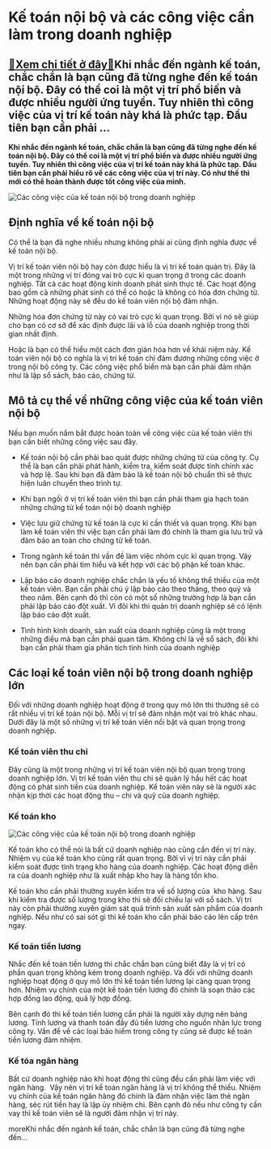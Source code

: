 Kế toán nội bộ và các công việc cần làm trong doanh nghiệp
==========================================================

[:gift:Xem chi tiết ở đây:gift:](https://hddtvn.com/ke-toan-noi-bo-va-cac-cong-viec-can-lam-trong-doanh-nghiep/)Khi nhắc đến ngành kế toán, chắc chắn là bạn cũng đã từng nghe đến kế toán nội bộ. Đây có thể coi là một vị trí phổ biến và được nhiều người ứng tuyển. Tuy nhiên thì công việc của vị trí kế toán này khá là phức tạp. Đầu tiên bạn cần phải …
-----------------------------------------------------------------------------------------------------------------------------------------------------------------------------------------------------------------------------------------------

**Khi nhắc đến ngành kế toán, chắc chắn là bạn cũng đã từng nghe đến kế toán nội bộ. Đây có thể coi là một vị trí phổ biến và được nhiều người ứng tuyển. Tuy nhiên thì công việc của vị trí kế toán này khá là phức tạp. Đầu tiên bạn cần phải hiểu rõ về các công việc của vị trí này. Có như thế thì mới có thể hoàn thành được tốt công việc của mình.**


![Các công việc của kế toán nội bộ trong doanh nghiệp](https://hddtvn.com/wp-content/uploads/2021/01/cac-phan-mem-ho-tro-ke-toan-noi-bo.jpg)


Định nghĩa về kế toán nội bộ
----------------------------


Có thể là bạn đã nghe nhiều nhưng không phải ai cũng định nghĩa được về kế toán nội bộ.


Vị trí kế toán viên nội bộ hay còn được hiểu là vị trí kế toán quản trị. Đây là một trong những vị trí đóng vai trò cực kì quan trọng ở trong các doanh nghiệp. Tất cả các hoạt động kinh doanh phát sinh thực tế. Các hoạt động bao gồm cả những phát sinh có thể có hoặc là không có hóa đơn chứng từ. Những hoạt động này sẽ đều do kế toán viên nội bộ đảm nhận.


Những hóa đơn chứng từ này có vai trò cực kì quan trọng. Bởi vì nó sẽ giúp cho bạn có cơ sở để xác định được lãi và lỗ của doanh nghiệp trong thời gian nhất định.


Hoặc là bạn có thể hiểu một cách đơn giản hóa hơn về khái niệm này. Kế toán viên nội bộ có nghĩa là vị trí kế toán chỉ đảm đương những công việc ở trong nội bộ công ty. Các công việc phổ biến mà bạn cần phải đảm nhận như là lập sổ sách, báo cáo, chứng từ.


Mô tả cụ thể về những công việc của kế toán viên nội bộ
-------------------------------------------------------


Nếu bạn muốn nắm bắt được hoàn toàn về công việc của kế toán viên thì bạn cần biết những công việc sau đây.




* Kế toán nội bộ cần phải bao quát được những chứng từ của công ty. Cụ thể là bạn cần phải phát hành, kiểm tra, kiểm soát được tính chính xác và hợp lệ. Sau khi bạn đã đảm bảo là kế toán nội bộ chuẩn thì sẽ thực hiện luân chuyển theo trình tự.

* Khi bạn ngồi ở vị trí kế toán viên thì bạn cần phải tham gia hạch toán những chứng từ kế toán nội bộ doanh nghiệp

* Việc lưu giữ chứng từ kế toán là cực kì cần thiết và quan trọng. Khi bạn làm kế toán viên thì việc bạn cần phải làm đó chính là tham gia lưu trữ và đảm bảo an toàn cho chứng từ kế toán.

* Trong ngành kế toán thì vấn đề làm việc nhóm cực kì quan trọng. Vậy nên bạn cần phải tìm hiểu và kết hợp với các bộ phận kế toán khác.

* Lập báo cáo doanh nghiệp chắc chắn là yếu tố không thể thiếu của một kế toán viên. Bạn cần phải chú ý lập báo cáo theo tháng, theo quý và theo năm. Bên cạnh đó thì còn có một số những trường hợp là bạn cần phải lập báo cáo đột xuất. Vì đôi khi thì quản trị doanh nghiệp sẽ có lệnh lập báo cáo đột xuất.

* Tình hình kinh doanh, sản xuất của doanh nghiệp cũng là một trong những điều mà bạn cần phải quan tâm. Không chỉ là về sổ sách, đôi khi bạn cần phải tham gia phân tích tình hình của doanh nghiệp



Các loại kế toán viên nội bộ trong doanh nghiệp lớn
---------------------------------------------------


Đối với những doanh nghiệp hoạt động ở trong quy mô lớn thì thường sẽ có rất nhiều vị trí kế toán nội bộ. Mỗi vị trí sẽ đảm nhận một vai trò khác nhau. Dưới đây là một số những vị trí kế toán viên nổi bật và quan trọng trong doanh nghiệp.


### Kế toán viên thu chi


Đây cũng là một trong những vị trí kế toán viên nội bộ quan trọng trong doanh nghiệp lớn. Vị trí kế toán viên thu chi sẽ quản lý hầu hết các hoạt động có phát sinh tiền của doanh nghiệp. Kế toán viên này sẽ là người xác nhận kịp thời các hoạt động thu – chi và quỹ của doanh nghiệp.


### Kế toán kho


![Các công việc của kế toán nội bộ trong doanh nghiệp](https://hddtvn.com/wp-content/uploads/2021/01/ke-toan-kho.png)


Kế toán kho có thể nói là bất cứ doanh nghiệp nào cũng cần đến vị trí này. Nhiệm vụ của kế toán kho cũng rất quan trọng. Bởi vì vị trí này cần phải kiểm soát được tình trạng kho hàng của doanh nghiệp. Các hoạt động diễn ra của doanh nghiệp như là xuất nhập kho hay là hàng tồn kho.


Kế toán kho cần phải thường xuyên kiểm tra về số lượng của  kho hàng. Sau khi kiểm tra được số lượng trong kho thì sẽ đối chiếu lại với sổ sách. Vị trí này còn phải thường xuyên giám sát quá trình sản xuất sản phẩm của doanh nghiệp. Nếu như có sai sót gì thì kế toán kho cần phải báo cáo lên cấp trên ngay.


### Kế toán tiền lương


Nhắc đến kế toán tiền lương thì chắc chắn bạn cũng biết đây là vị trí có phần quan trọng không kém trong doanh nghiệp. Và đối với những doanh nghiệp hoạt động ở quy mô lớn thì kế toán tiền lương lại càng quan trọng hơn. Nhiệm vụ chính của một kế toán tiền lương đó chính là soạn thảo các hợp đồng lao động, quả lý hợp đồng.


Bên cạnh đó thì kế toán tiền lương cần phải là người xây dựng nên bảng lương. Tính lương và thanh toán đầy đủ tiền lương cho nguồn nhân lực trong công ty. Vấn đề về các loại bảo hiểm trong công ty cũng sẽ được kế toán tiền lương đảm nhiệm.


### Kế tóa ngân hàng


Bất cứ doanh nghiệp nào khi hoạt động thì cũng đều cần phải làm việc với ngân hàng.  Vậy nên vị trí kế toán ngân hàng là vị trí không thể thiếu. Nhiệm vụ chính của kế toán ngân hàng đó chính là đảm nhận việc làm thẻ ngân hàng, séc rút tiền hay là lập ủy nhiệm chi. Bên cạnh đó nếu như công ty cần vay thì kế toán viên sẽ là người đảm nhận vị trí này.


moreKhi nhắc đến ngành kế toán, chắc chắn là bạn cũng đã từng nghe đến…

